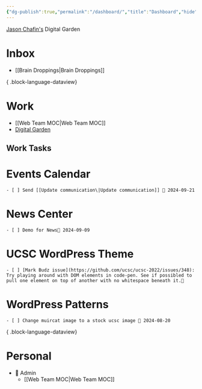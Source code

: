 ```yaml
---
{"dg-publish":true,"permalink":"/dashboard/","title":"Dashboard","hide":true,"tags":["gardenEntry"]}
---
```


[Jason Chafin's](https://jasonchafin.com) Digital Garden
# Inbox
- [[Brain Droppings\|Brain Droppings]]

{ .block-language-dataview}
# Work

- [[Web Team MOC\|Web Team MOC]]
- [Digital Garden](https://herm-garden.netlify.app/)

## Work Tasks
# Events Calendar

    - [ ] Send [[Update communication\|Update communication]] 📅 2024-09-21
# News Center

    - [ ] Demo for News📅 2024-09-09
# UCSC WordPress Theme

    - [ ] [Mark Budz issue](https://github.com/ucsc/ucsc-2022/issues/348): Try playing around with DOM elements in code-pen. See if possibled to pull one element on top of another with no whitespace beneath it.🔼
# WordPress Patterns

    - [ ] Change muircat image to a stock ucsc image 📅 2024-08-20

{ .block-language-dataview}

# Personal

- 💼 Admin
	- [[Web Team MOC\|Web Team MOC]]

